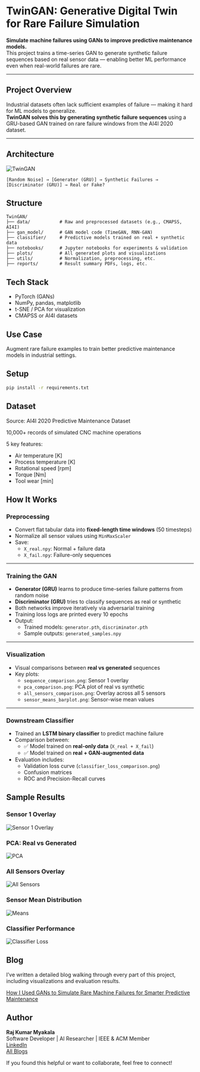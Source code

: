 # TwinGAN: Generative Digital Twin for Rare Failure Simulation

**Simulate machine failures using GANs to improve predictive maintenance models.**  
This project trains a time-series GAN to generate synthetic failure sequences based on real sensor data — enabling better ML performance even when real-world failures are rare.

---

## Project Overview

Industrial datasets often lack sufficient examples of failure — making it hard for ML models to generalize.  
**TwinGAN solves this by generating synthetic failure sequences** using a GRU-based GAN trained on rare failure windows from the AI4I 2020 dataset.

---

## Architecture

![TwinGAN](plots/TwinGAN_Architecture.png)
```text
[Random Noise] → [Generator (GRU)] → Synthetic Failures → [Discriminator (GRU)] → Real or Fake?
```

## Structure
```
TwinGAN/
├── data/           # Raw and preprocessed datasets (e.g., CMAPSS, AI4I)
├── gan_model/      # GAN model code (TimeGAN, RNN-GAN)
├── classifier/     # Predictive models trained on real + synthetic data
├── notebooks/      # Jupyter notebooks for experiments & validation
├── plots/          # All generated plots and visualizations
├── utils/          # Normalization, preprocessing, etc.
├── reports/        # Result summary PDFs, logs, etc.
```

## Tech Stack
- PyTorch (GANs)
- NumPy, pandas, matplotlib
- t-SNE / PCA for visualization
- CMAPSS or AI4I datasets

## Use Case
Augment rare failure examples to train better predictive maintenance models in industrial settings.

## Setup
```bash
pip install -r requirements.txt
```

## Dataset
Source: AI4I 2020 Predictive Maintenance Dataset

10,000+ records of simulated CNC machine operations

5 key features:
- Air temperature [K]
- Process temperature [K]
- Rotational speed [rpm]
- Torque [Nm]
- Tool wear [min]

## How It Works

### Preprocessing
- Convert flat tabular data into **fixed-length time windows** (50 timesteps)
- Normalize all sensor values using `MinMaxScaler`
- Save:
  - `X_real.npy`: Normal + failure data
  - `X_fail.npy`: Failure-only sequences

---

### Training the GAN
- **Generator (GRU)** learns to produce time-series failure patterns from random noise
- **Discriminator (GRU)** tries to classify sequences as real or synthetic
- Both networks improve iteratively via adversarial training
- Training loss logs are printed every 10 epochs
- Output:
  - Trained models: `generator.pth`, `discriminator.pth`
  - Sample outputs: `generated_samples.npy`

---

### Visualization
- Visual comparisons between **real vs generated** sequences
- Key plots:
  - `sequence_comparison.png`: Sensor 1 overlay
  - `pca_comparison.png`: PCA plot of real vs synthetic
  - `all_sensors_comparison.png`: Overlay across all 5 sensors
  - `sensor_means_barplot.png`: Sensor-wise mean values

---

### Downstream Classifier
- Trained an **LSTM binary classifier** to predict machine failure
- Comparison between:
  - ✅ Model trained on **real-only data** (`X_real + X_fail`)
  - ✅ Model trained on **real + GAN-augmented data**
- Evaluation includes:
  - Validation loss curve (`classifier_loss_comparison.png`)
  - Confusion matrices
  - ROC and Precision-Recall curves

## Sample Results

### Sensor 1 Overlay
![Sensor 1 Overlay](plots/sequence_comparison.png)

### PCA: Real vs Generated
![PCA](plots/pca_comparison.png)

### All Sensors Overlay
![All Sensors](plots/all_sensors_comparison.png)

### Sensor Mean Distribution
![Means](plots/sensor_means_barplot.png)

### Classifier Performance
![Classifier Loss](plots/classifier_loss_comparison.png)

## Blog

I’ve written a detailed blog walking through every part of this project, including visualizations and evaluation results.

[How I Used GANs to Simulate Rare Machine Failures for Smarter Predictive Maintenance](https://medium.com/@myakalarajkumar1998/how-i-used-gans-to-simulate-rare-machine-failures-for-smarter-predictive-maintenance-33957d606eb9)

## Author

**Raj Kumar Myakala**  
Software Developer | AI Researcher | IEEE & ACM Member  
[LinkedIn](https://www.linkedin.com/in/raj-kumar-myakala-927860264/)  
[All Blogs](https://medium.com/@myakalarajkumar1998)

If you found this helpful or want to collaborate, feel free to connect!

